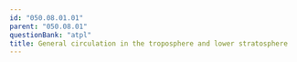 ```yaml
---
id: "050.08.01.01"
parent: "050.08.01"
questionBank: "atpl"
title: General circulation in the troposphere and lower stratosphere
---
```

